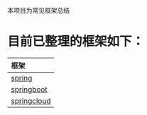 本项目为常见框架总结
# 目前已整理的框架如下：

|框架|
| :------ |
| [spring](src/main/java/com/xiu/fastframework/spring/README.MD)|
| [springboot](src/main/java/com/xiu/fastframework/springboot/README.MD)|
| [springcloud](src/main/java/com/xiu/fastframework/springcloud/README.MD)|
